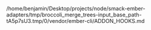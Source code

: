 /home/benjamin/Desktop/projects/node/smack-ember-adapters/tmp/broccoli_merge_trees-input_base_path-tA5p7sU3.tmp/0/vendor/ember-cli/ADDON_HOOKS.md